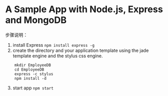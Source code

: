 # A Sample App with Node.js, Express and MongoDB 

步骤说明：
 1. install Express
 	```npm install express -g ```
 2. create the directory and your application template using the jade template engine and the stylus css engine.
```
	mkdir EmployeeDB
	cd EmployeeDB
	express -c stylus
	npm install -d
```
 3. start app
```	npm start ```